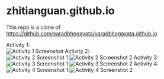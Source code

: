 # zhitianguan.github.io

This repo is a clone of
https://github.com/varadbhogayata/varadbhogayata.github.io

Activity 1: <br/>
![Activity 1 Screenshot](screenshots/Activity1_screenshot.png)
Activity 2: <br/>
![Activity 2 Screenshot 1](screenshots/Activity2_github.png)
![Activity 2 Screenshot 2](screenshots/Activity2_deployed_site.png)
Activity 3: <br/>
![Activity 3 Screenshot 1](screenshots/Activity3_github.png)
![Activity 3 Screenshot 2](screenshots/Activity3_deployed_site.png)
Activity 4: <br/>
![Activity 4 Screenshot 1](screenshots/Activity4_github.png)
![Activity 4 Screenshot 2](screenshots/Activity4_deployed_site.png)
